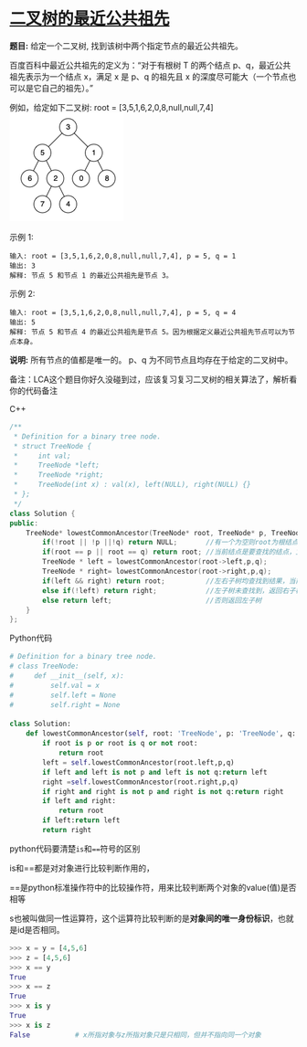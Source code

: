 # [二叉树的最近公共祖先](https://leetcode-cn.com/problems/lowest-common-ancestor-of-a-binary-tree/submissions/)

**题目:**
给定一个二叉树, 找到该树中两个指定节点的最近公共祖先。

百度百科中最近公共祖先的定义为：“对于有根树 T 的两个结点 p、q，最近公共祖先表示为一个结点 x，满足 x 是 p、q 的祖先且 x 的深度尽可能大（一个节点也可以是它自己的祖先）。”

例如，给定如下二叉树:  root = [3,5,1,6,2,0,8,null,null,7,4]
![Alt text](./pictures/1560606545405.png)

示例 1:
```
输入: root = [3,5,1,6,2,0,8,null,null,7,4], p = 5, q = 1
输出: 3
解释: 节点 5 和节点 1 的最近公共祖先是节点 3。
```

示例 2:
```
输入: root = [3,5,1,6,2,0,8,null,null,7,4], p = 5, q = 4
输出: 5
解释: 节点 5 和节点 4 的最近公共祖先是节点 5。因为根据定义最近公共祖先节点可以为节点本身。
```


**说明:**
所有节点的值都是唯一的。
p、q 为不同节点且均存在于给定的二叉树中。

备注：LCA这个题目你好久没碰到过，应该复习复习二叉树的相关算法了，解析看你的代码备注

C++

```cpp
/**
 * Definition for a binary tree node.
 * struct TreeNode {
 *     int val;
 *     TreeNode *left;
 *     TreeNode *right;
 *     TreeNode(int x) : val(x), left(NULL), right(NULL) {}
 * };
 */
class Solution {
public:
    TreeNode* lowestCommonAncestor(TreeNode* root, TreeNode* p, TreeNode* q) {
        if(!root || !p ||!q) return NULL;       //有一个为空则root为根结点的树查找失败，返回NULL
        if(root == p || root == q) return root; //当前结点是要查找的结点，立即返回当前结点
        TreeNode * left = lowestCommonAncestor(root->left,p,q);
        TreeNode * right= lowestCommonAncestor(root->right,p,q);
        if(left && right) return root;          //左右子树均查找到结果，当前结点是LCA，返回当前根节点
        else if(!left) return right;            //左子树未查找到，返回右子树，若右子树未查找到，返回的是NULL
        else return left;                       //否则返回左子树
    }
};
```

Python代码

```python
# Definition for a binary tree node.
# class TreeNode:
#     def __init__(self, x):
#         self.val = x
#         self.left = None
#         self.right = None

class Solution:
    def lowestCommonAncestor(self, root: 'TreeNode', p: 'TreeNode', q: 'TreeNode') -> 'TreeNode':
        if root is p or root is q or not root:
            return root
        left = self.lowestCommonAncestor(root.left,p,q)
        if left and left is not p and left is not q:return left
        right =self.lowestCommonAncestor(root.right,p,q)
        if right and right is not p and right is not q:return right
        if left and right:
            return root
        if left:return left
        return right
```

python代码要清楚`is`和`==`符号的区别

is和==都是对对象进行比较判断作用的，

==是python标准操作符中的比较操作符，用来比较判断两个对象的value(值)是否相等

s也被叫做同一性运算符，这个运算符比较判断的是**对象间的唯一身份标识**，也就是id是否相同。

```python
>>> x = y = [4,5,6]
>>> z = [4,5,6]
>>> x == y
True
>>> x == z
True
>>> x is y
True
>>> x is z
False			# x所指对象与z所指对象只是只相同，但并不指向同一个对象
```

